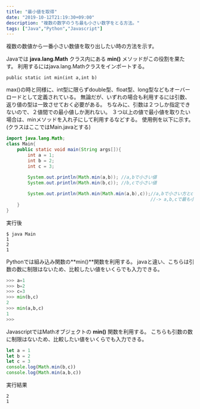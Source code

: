 ```yaml
---
title: "最小値を取得"
date: "2019-10-12T21:19:30+09:00"
description: "複数の数字のうち最も小さい数字をとる方法。"
tags: ["Java","Python","Javascript"]
---
```


複数の数値から一番小さい数値を取り出したい時の方法を示す。

<div class="note_content_by_programming_language" id="note_content_Java">

Javaでは **java.lang.Math** クラス内にある **min()** メソッドがこの役割を果たす。
利用するにはjava.lang.Mathクラスをインポートする。

`public static int min(int a,int b)`

max()の時と同様に、int型に限らずdouble型、float型、long型などもオーバーロードとして定義されている。
無論だが、いずれの場合も利用するには引数、返り値の型は一致させておく必要がある。
ちなみに、引数は２つしか指定できないので、２値間での最小値しか測れない。
３つ以上の値で最小値を取りたい場合は、minメソッドを入れ子にして利用するなどする。
使用例を以下に示す。(クラスはここではMain.javaとする)

```java
import java.lang.Math;
class Main{
	public static void main(String args[]){
		int a = 1;
		int b = 2;
		int c = 3;
		
		System.out.println(Math.min(a,b)); //a,bで小さい値
		System.out.println(Math.min(b,c)); //b,cで小さい値

		System.out.println(Math.min(Math.min(a,b),c));//a,bで小さい方とcで小さい値
													  //-> a,b,cで最も小さい値
	}
}

```

実行後

```
$ java Main
1
2
1
```

</div>
<div class="note_content_by_programming_language" id="note_content_Python">

Pythonでは組み込み関数の**min()**関数を利用する。
javaと違い、こちらは引数の数に制限はないため、比較したい値をいくらでも入力できる。

```python
>>> a=1
>>> b=2
>>> c=3
>>> min(b,c)
2
>>> min(a,b,c)
1
>>> 
```

</div>
<div class="note_content_by_programming_language" id="note_content_Javascript">

JavascriptではMathオブジェクトの **min()** 関数を利用する。
こちらも引数の数に制限はないため、比較したい値をいくらでも入力できる。

```javascript
let a = 1
let b = 2
let c = 3
console.log(Math.min(b,c))
console.log(Math.min(a,b,c))
```

実行結果

```
2
1
```

</div>

